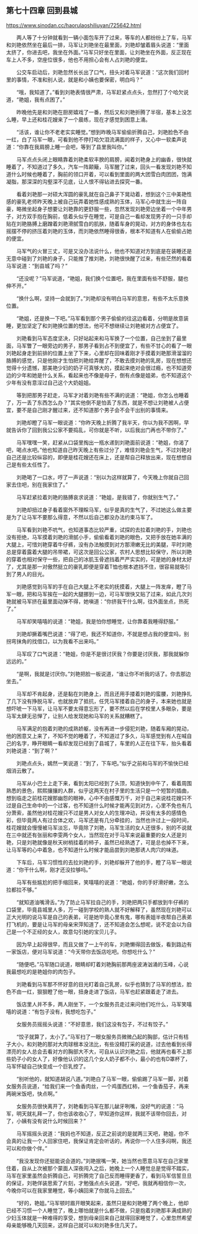 ## 第七十四章 回到县城

https://www.sinodan.cc/haorulaoshiliuyan/725642.html

　　两人等了十分钟就看到一辆小面包车开了过来，等车的人都纷纷上了车，马军和刘艳依然坐在最后一排，马军让刘艳坐在最里面，刘艳却皱着眉头说道：“里面太挤了，你进去吧，我坐在外面。”马军只好坐在里面，让刘艳坐在外面，反正现在车上人不多，空座位很多，他也不用担心会有人占刘艳的便宜。

　　公交车启动后，刘艳忽然长长出了口气，扭头对着马军说道：“这次我们回村里的事情，不准和别人说，就是和小姨也要保密，明白吗？”

　　“哦，我知道了。”看到刘艳表情很严肃，马军赶紧点点头，忽然打了个哈欠说道，“艳姐，我有点困了。”

　　昨晚他先是和刘艳在厨房嬉戏了一番，然后又和刘艳折腾了半宿，基本上没怎么睡，早上还和桂花嫂来了一个晨练，现在才感觉到困意上涌。

　　“活该，谁让你不老老实实睡觉。”想到昨晚马军偷偷折腾自己，刘艳脸色不由一红，白了马军一眼，可看到他不停打哈欠泪流满面的样子，又心中一软柔声说道：“你靠在我肩膀上睡一会吧，等到了县里我叫你。”

　　马军点点头闭上眼睛靠着刘艳柔软丰腴的肩膀，闻着刘艳身上的幽香，很快就睡着了，不知道过了多久，汽车一阵颠簸，马军醒了过来，回头一看发现刘艳不知道什么时候也睡着了，胸前的领口开着，可以看到里面的两大团雪白肉团团，饱满凝脂，那深深的沟壑深不见底，让人恨不得钻进去探究一番。

　　看着刘艳那一对硕大浑圆的豪乳就在自己鼻子下晃动着，想到这个三中美艳性感的豪乳老师昨天晚上被自己玩弄着她性感成熟的玉体，马军心中就生出一阵自豪，略微坐起身子想要让刘艳靠的更舒服一些，忽然发现刘艳旁边坐着一个中年男子，对方双手抱在胸前，低着头似乎在睡觉，可是自己一看却发现男子的一只手却贴在刘艳胳膊上磨蹭着刘艳滑腻雪白的肌肤，随着车身的晃动，对方的身体也左右摇摆不停的挤压着刘艳的玉体，而刘艳依然睡得很香，根本不知道有人在偷偷占她的便宜。

　　马军气的火冒三丈，可是又没办法说什么，他也不知道对方到底是在装睡还是无意中碰到了刘艳的身子，只能推了推刘艳，刘艳很快醒了过来，有些茫然的看着马军说道：“到县城了吗？”

　　“还没呢？”马军说道，“艳姐，我们换个位置吧，我在里面有些不舒服，腿也伸不开。”

　　“换什么啊，坚持一会就到了。”刘艳却没有明白马军的意思，有些不太乐意换位置。

　　“艳姐，还是换一下吧。”马军看到那个男子偷偷的往这边看着，分明是故意装睡，更加坚定了和刘艳换位置的想法，他可不想继续让刘艳被对方占便宜了。

　　刘艳看到马军态度坚决，只好站起来和马军换了一个位置，自己坐到了最里面，马军瞥了一眼旁边的男子，那男子看到占不到便宜了，有些不甘心的看了一眼刘艳起身走到前排的位置上坐了下来，心里却在回味着刚才手摸着刘艳那滑溜溜的胳膊的感觉，只是他刚才生怕把刘艳给弄醒了，不敢去摸刘艳的乳房，现在想想还觉得十分遗憾，那美艳少妇的奶子可真够大的，摸起来绝对会很过瘾，也不知道旁边的少年和她是什么关系，看起来也不像是母子，倒有点像是姐弟，也不知道这个少年有没有意淫过自己这个大奶姐姐。

　　等到把那男子赶走，马军才对着刘艳有些不满的说道：“艳姐，你怎么也睡着了，万一丢了东西怎么办？”其实他倒不是怕丢了东西，就是不想让刘艳被人占便宜，要不是自己刚才醒过来，还不知道那个男子会不会干出别的事情来。

　　刘艳却瞪了马军一眼说道：“你昨天晚上折腾了我半天，你以为我不困啊，早就告诉你了回到我公公家不要捣乱，可你就是不听，以后我出门再也不带你了。”

　　马军嘿嘿一笑，赶紧从口袋里掏出一瓶水递到刘艳面前说道：“艳姐，你渴了吧，喝点水吧。”他也知道自己昨天晚上有些过分了，难怪刘艳会生气，不过刘艳对自己还是比较纵容的，即便是桂花嫂还在床上，还是帮自己释放出来，现在想想自己是有些太任性了。

　　刘艳喝了一口水，哼了一声说道：“别以为这样就算了，今天晚上你就自己回家去住吧，别在我家住了。”

　　马军赶紧拉着刘艳的胳膊哀求说道：“艳姐，是我错了，你就别生气了。”

　　刘艳却扭过身子看着窗外不理睬马军，似乎是真的生气了，不过她这么做主要是为了让马军不要那么得意，不然以后自己都没办法约束马军了。

　　马军看到刘艳不吭气，也知道事态比较严重，试探的去拉着刘艳的手，刘艳也没有拒绝，马军摸着刘艳的滑腻小手，偷偷看着刘艳的眼色，又把手放在她丰满的大腿上，可惜刘艳穿着牛仔裤，没有办法触摸到对方那滑嫩无比的美腿，平时刘艳总是穿着露着大腿的吊带裙，可这次是回公公家，农村人思想比较保守，所以刘艳的穿着也相对保守一些，把自己的冰肌玉骨遮挡着严严实实的，可是她的身材太好了，尤其是那一对傲然挺立的豪乳即便是穿着T恤也根本遮挡不住，很容易就吸引到了男人的目光。

　　刘艳感觉到马军的手在自己大腿上不老实的抚摸着，大腿上一阵发痒，瞪了马军一眼，把和马军挨在一起的大腿挪到一边，可马军很快又贴了过来，如此几次刘艳就被马军挤在最里面动弹不得，她嗔道：“你挤我干什么啊，往外面坐点，热死了。”

　　马军却笑嘻嘻的说道：“艳姐，我是怕你想睡觉，让你靠着我睡得舒服。”

　　刘艳却撅着嘴巴说道：“得了吧，我还不知道你，不就是想占我的便宜吗，别拐弯抹角的找借口，以为我看不出来吗。”

　　马军叹了口气说道：“艳姐，你是不是很讨厌我？你要是讨厌我，那我就躲你远远的。”

　　“是啊，我就是讨厌你。”刘艳把脸一板说道，“谁让你不听我的话了。你去那边坐去。”

　　马军却不肯起身，还是黏在刘艳身上，而且还用手搂着刘艳的蛮腰，刘艳挣扎了几下没有挣脱马军，也就放弃了抵抗，任凭马军搂着自己的身子，本来她也就是想吓唬一下马军，让马军不要太得意忘形了，要不然以后在学校里人多眼杂，要是马军太肆无忌惮了，让别人给发现她和马军的关系就糟糕了。

　　马军满足的抱着刘艳的成熟娇躯，没有再进一步侵犯刘艳，随着车厢的晃动，他的困意又上来了，不知不觉的睡着了，不知道过了多久，马军感觉到有人在喊自己的名字，睁开眼睛一看却发现已经到了县城了，车里的人正在往下车，抬头看着刘艳说道：“到了啊？”

　　刘艳点点头，嫣然一笑说道：“到了，下车吧。”似乎之前和马军的不愉快已经烟消云散了。

　　马军从小巴士上走下来，看到太阳已经到了头顶，知道快到中午了，看着周围熟悉的景色，熙熙攘攘的人群，似乎这两天在村子里的生活只是一个短暂的插曲，想到临走之前桂花嫂那幽怨的眼神，心中不由感慨万千，对于自己来说桂花嫂只不过是自己生命中的一个过客，也不知道什么时候才能再见到对方，心里不免也有几分萧索，虽然他对桂花嫂只不过是男人对女人的生理冲动，并没有太多的感情色彩，但毕竟两人有过合体之欢，马军还是有几分牵挂的，当然也许过上一段时间，桂花嫂就会慢慢被马军淡忘，毕竟除了刘艳，马军生活的女人还很多，别的不说就在三中就还有张丽和李雯两个女人，当然现在对于马军来说最重要的女人还是刘艳，只是刘艳就像是秋天树梢挂着的柿子，虽然已经熟透了，可是总也掉不下来，让马军等的心中着急，也不知道什么时候才能品尝到刘艳那诱人肉穴的味道。

　　下车后，马军习惯性的去拉刘艳的手，刘艳却躲开了他的手，瞪了马军一眼说道：“你干什么啊，刚才还没拉够吗。”

　　马军有些尴尬的把手缩回来，笑嘻嘻的说道：“艳姐，你的手好滑好嫩，怎么拉都拉不够。”

　　“就知道油嘴滑舌。”为了防止马军拉自己的手，刘艳把两只手都放到牛仔裤的口袋里，毕竟县城里人多，万一碰到学校的熟人就不好解释了，虽然现在刘艳可以正大光明的说马军是自己的表弟，可是她毕竟心里有鬼，哪有表姐半夜帮自己表弟打飞机的，要是让马军的母亲宋萍知道了，还不知道会怎么想呢，说不定会以为自己是一个不正经的女人，故意勾引她的宝贝儿子。

　　因为早上起得很早，而且又做了一上午的车，刘艳懒得回去做饭，看到路边有一家饭店，便对马军说道：“今天带你去饭店吃吧。你想吃什么？”

　　“随便吧。”马军随口说道，眼睛却盯着刘艳胸前那两座波涛汹涌的玉峰，心说我最想吃的是艳姐你的肉包子。

　　刘艳看到马军那不怀好意的目光盯着自己乳房，似乎也猜到了马军的想法，脸色不由一红，狠狠瞪了他一眼，扭身走进了饭店，马军也赶紧跟着走了进去。

　　饭店里人并不多，两人刚坐下，一个女服务员走过来问他们吃什么，马军笑嘻嘻的说道：“有包子没有，我想吃包子。”

　　女服务员摇摇头说道：“不好意思，我们这没有包子，不过有饺子。”

　　“饺子就算了，太小了。”马军扫了一眼女服务员微微凸起的胸部，估计只有桔子大小，和刘艳的那对大肉球根本没法比，有些没精打采的说道，过去他看到长得漂亮的女人总会去看对方的胸部大不大，可自从认识刘艳之后，他就再也看不上那些奶子小的女人了，好像他认识的这几个女人奶子都不小，最小的也有D罩杯了，马军怀疑自己快变成一个巨乳控了。

　　“别听他的，就知道胡说八道。”刘艳白了马军一眼，偷偷踢了马军一脚，对着女服务员说道，“给我们来一个鱼香肉丝，一个鸡蛋西红柿，一个鱼香茄子，再来两碗米饭吧，快点啊。”

　　女服务员很快离开了，刘艳看到马军在那儿龇牙咧嘴，没好气的说道：“马军，明天就礼拜一了，你也该收收心了，早知道你这样，我就不该带你回去，对了，小姨有没有说什么时候回来？”

　　马军摇摇头说道：“我妈也不知道，反正之前说的是就两三天吧，艳姐，你不会真的让我一个人回家住吧，我保证肯定会听话的，再说你一个人住多闷啊，我还可以和你做个伴。”

　　“我没发现你还挺能说会道的。”刘艳抿嘴一笑，她当然也愿意马军在自己家里住着，自从上次被那个蒙面人深夜闯入之后，她晚上一个人睡觉总是觉得不踏实，马军在家里虽然会折腾自己，可折腾完了自己反而睡得更香了，看到马军信誓旦旦的保证，刘艳佯装思索了片刻，才勉强点点头说道，“好吧，我就再相信你一次，今晚你可以在我家里睡觉，等小姨回来了你就马上回去。”

　　“好的，艳姐。”马军顿时眉开眼笑起来，虽然只是和刘艳睡了两个晚上，他却已经不习惯一个人睡觉了，晚上哪怕就是什么都不做，只是抱着刘艳那丰满成熟的少妇玉体就是一种难得的享受，想到母亲回来自己就得回家睡觉了，心里忽然希望母亲能够晚几天回来，这样自己就可以和刘艳多住几天了。

